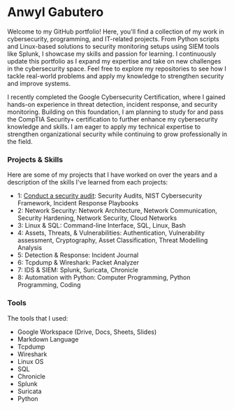 # Anwyl Gabutero
Welcome to my GitHub portfolio! Here, you'll find a collection of my work in cybersecurity, programming, and IT-related projects. From Python scripts and Linux-based solutions to security monitoring setups using SIEM tools like Splunk, I showcase my skills and passion for learning. I continuously update this portfolio as I expand my expertise and take on new challenges in the cybersecurity space. Feel free to explore my repositories to see how I tackle real-world problems and apply my knowledge to strengthen security and improve systems.

I recently completed the Google Cybersecurity Certification, where I gained hands-on experience in threat detection, incident response, and security monitoring. Building on this foundation, I am planning to study for and pass the CompTIA Security+ certification to further enhance my cybersecurity knowledge and skills. I am eager to apply my technical expertise to strengthen organizational security while continuing to grow professionally in the field.

### Projects & Skills
Here are some of my projects that I have worked on over the years and a description of the skills I've learned from each projects:

* 1: <a href="https://github.com/anwylg/Conduct-a-Security-Audit">Conduct a security audit</a>: Security Audits, NIST Cybersecurity Framework, Incident Response Playbooks
* 2: Network Security: Network Architecture, Network Communication, Security Hardening, Network Security, Cloud Networks
* 3: Linux & SQL: Command-line Interface, SQL, Linux, Bash
* 4: Assets, Threats, & Vulnerabilities: Authentication,  Vulnerability assessment, Cryptography, Asset Classification, Threat Modelling Analysis
* 5: Detection & Response: Incident Journal
* 6: Tcpdump & Wireshark: Packet Analyzer
* 7: IDS & SIEM: Splunk, Suricata, Chronicle
* 8: Automation with Python: Computer Programming, Python Programming, Coding

### Tools 
The tools that I used: 
* Google Workspace (Drive, Docs, Sheets, Slides)
* Markdown Language 
* Tcpdump
* Wireshark
* Linux OS
* SQL
* Chronicle
* Splunk
* Suricata
* Python 

